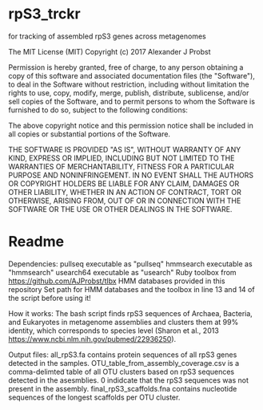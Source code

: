 # rpS3_trckr
for tracking of assembled rpS3 genes across metagenomes

The MIT License (MIT) Copyright (c) 2017 Alexander J Probst

Permission is hereby granted, free of charge, to any person obtaining a copy of this software and associated documentation files (the "Software"), to deal in the Software without restriction, including without limitation the rights to use, copy, modify, merge, publish, distribute, sublicense, and/or sell copies of the Software, and to permit persons to whom the Software is furnished to do so, subject to the following conditions:

The above copyright notice and this permission notice shall be included in all copies or substantial portions of the Software.

THE SOFTWARE IS PROVIDED "AS IS", WITHOUT WARRANTY OF ANY KIND, EXPRESS OR IMPLIED, INCLUDING BUT NOT LIMITED TO THE WARRANTIES OF MERCHANTABILITY, FITNESS FOR A PARTICULAR PURPOSE AND NONINFRINGEMENT. IN NO EVENT SHALL THE AUTHORS OR COPYRIGHT HOLDERS BE LIABLE FOR ANY CLAIM, DAMAGES OR OTHER LIABILITY, WHETHER IN AN ACTION OF CONTRACT, TORT OR OTHERWISE, ARISING FROM, OUT OF OR IN CONNECTION WITH THE SOFTWARE OR THE USE OR OTHER DEALINGS IN THE SOFTWARE.

# Readme

Dependencies:
pullseq executable as "pullseq"
hmmsearch executable as "hmmsearch"
usearch64 executable as "usearch"
Ruby toolbox from https://github.com/AJProbst/tlbx
HMM databases provided in this repository
Set path for HMM databases and the toolbox in line 13 and 14 of the script before using it!

How it works:
The bash script finds rpS3 sequences of Archaea, Bacteria, and Eukaryotes in metagenome assemblies and clusters them at 99% identity, which corresponds to species level (Sharon et al., 2013 https://www.ncbi.nlm.nih.gov/pubmed/22936250).

Output files:
all_rpS3.fa contains protein sequences of all rpS3 genes detected in the samples.
OTU_table_from_assembly_coverage.csv is a comma-delimted table of all OTU clusters based on rpS3 sequences detected in the asesmblies. 0 indidcate that the rpS3 sequences was not present in the assembly.
final_rpS3_scaffolds.fna contains nucleotide sequences of the longest scaffolds per OTU cluster.

